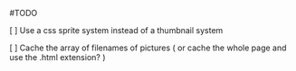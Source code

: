 #TODO

[ ] Use a css sprite system instead of a thumbnail system

[ ] Cache the array of filenames of pictures ( or cache the whole page and use the .html extension? )

